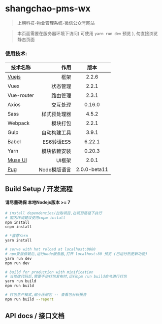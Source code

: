 # shangchao-pms-wx

> 上朝科技-物业管理系统-微信公众号网站

> 本页面需要在服务器环境下访问( 可使用 `yarn run dev` 预览 ), 勿直接浏览静态页面

### 使用技术:
| 技术名称                                                      | 作用                |  版本  |
| --------                                                      | -----:             | :----:  |
| [Vuejs](http://cn.vuejs.org/)                                 | 框架                |   2.2.6     |
| Vuex                                                          | 状态管理            |   2.2.1   |
| Vue-router                                                    | 路由管理            |  2.3.1  |
| Axios                                                         | 交互处理            |  0.16.0  |
| Sass                                                          | 样式预处理器        |  4.5.2  |
| Webpack                                                       | 模块打包            |  2.2.1  |
| Gulp                                                          | 自动构建工具        |  3.9.1  |
| Babel                                                         | ES6转译ES5          |  6.22.1  |
| Yarn                                                          | 模块依赖安装         |  0.20.3  |
| [Muse UI](https://museui.github.io/#/index)                   | UI框架              |  2.0.1  |
| [Pug](https://pugjs.org/zh-cn/api/getting-started.html)       | Node模版语言         |  2.0.0-beta11  |

## Build Setup / 开发流程
#### **请尽量确保 本地Nodejs版本 >= 7**

``` bash
# install dependencies/拉取项目,在项目路径下执行
# 国内环境建议使用cnpm install
npm install
cnpm install

# *推荐Yarn
yarn install

# serve with hot reload at localhost:8080
# npm安装依赖后,运行node服务器,打开 localhost:80 预览 (已运行热更新功能)
yarn run dev
npm run dev

# build for production with minification
# 当修改代码后,需要手动打包发布时,运行npm run build命令进行打包
yarn run build
npm run build

# 打包生产模式,缩小压缩包 -- 查看包分析报告
npm run build --report
```
## API docs / 接口文档